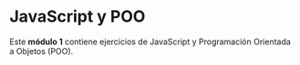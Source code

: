 # JavaScript y POO

Este **módulo 1** contiene ejercicios de JavaScript y Programación Orientada a Objetos (POO).
